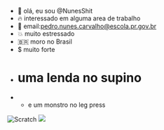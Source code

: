 - 👋 olá, eu sou @NunesShit
- 🔥 interessado em alguma area de trabalho
- 🥇 email:pedro.nunes.carvalho@escola.pr.gov.br
- 💥 muito estressado 
- 🇧🇷 moro no Brasil
- $  muito forte
- # uma lenda no supino
- * e um monstro no leg press


![Scratch](https://img.shields.io/badge/Scratch-4D97FF?style=for-the-badge&logo=Scratch&logoColor=white)
<img src = "https://img.shields.io/badge/Je um monstro no leg press ￼
avaScript-323330?style=for-the-badge&logo=javascript&logoColor=F7DF1E">

